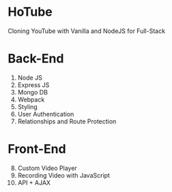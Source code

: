 # HoTube
Cloning YouTube with Vanilla and NodeJS for Full-Stack

# Back-End

1. Node JS
2. Express JS
3. Mongo DB
4. Webpack
5. Styling
6. User Authentication
7. Relationships and Route Protection


# Front-End

8. Custom Video Player  
9. Recording Video with JavaScript  
10. API + AJAX  
  
  
